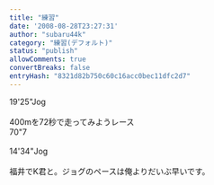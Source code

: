 ```yaml
---
title: "練習"
date: '2008-08-28T23:27:31'
author: "subaru44k"
category: "練習(デフォルト)"
status: "publish"
allowComments: true
convertBreaks: false
entryHash: "8321d82b750c60c16acc0bec11dfc2d7"
---
```

19'25"Jog<br>
<br>
400mを72秒で走ってみようレース<br>
70"7<br>
<br>
14'34"Jog<br>
<br>
福井でK君と。ジョグのペースは俺よりだいぶ早いです。
